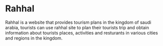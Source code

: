 # Rahhal
Rahhal is a website that provides tourism plans in the kingdom of saudi arabia, tourists can use rahhal site to plan their tourists trip and obtain information about tourists places, activities and resturants in various cities and regions in the kingdom.
